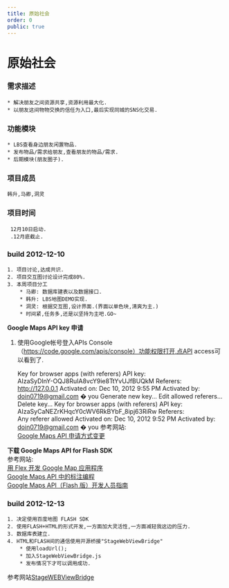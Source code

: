 ```yaml
---
title: 原始社会
order: 0
public: true
---
```


# 原始社会

### 需求描述
    * 解决朋友之间资源共享,资源利用最大化.
    * 以朋友这间物物交换的信任为入口,最后实现同城的SNS化交易.

### 功能模块
    * LBS查看身边朋友闲置物品.
    * 发布物品/需求给朋友,查看朋友的物品/需求.
    * 后期模块(朋友圈子).

### 项目成员
    韩升,马卿,洞灵

### 项目时间
     12月10日启动.
     .12月底截止.

### build 2012-12-10
    1. 项目讨论,达成共识.
    2. 项目交互图讨论设计完成80%.
    3. 本周项目分工
        * 马卿: 数据库建表以及数据接口.
        * 韩升: LBS地图DEMO实现.
        * 洞灵: 根据交互图,设计界面.(界面以单色块,清爽为主.)
        * 时间紧,任务多,还是以坚持为主吧.GO~

__Google Maps API key 申请__   
 1. 使用Google帐号登入APIs Console （https://code.google.com/apis/console）功能权限打开,点API access可以看到了.

    Key for browser apps (with referers)
    API key:    
    AIzaSyDInY-OQJ8RuIA8vcY9ie8TtYvUJfBUQkM
    Referers:   
    http://127.0.0.1
    Activated on:   Dec 10, 2012 9:55 PM
    Activated by:    doin0719@gmail.com � you
    Generate new key...
    Edit allowed referers...
    Delete key...
    Key for browser apps (with referers)
    API key:    
    AIzaSyCaNEZrKHqcY0cWV6RkBYbF_8ipj63RiRw
    Referers:   
    Any referer allowed
    Activated on:   Dec 10, 2012 9:52 PM
    Activated by:    doin0719@gmail.com � you
参考网站:    
[Google Maps API 申请方式变更](http://www.godeyes.cn/html/2012/02/23/google_earth_12863.html)

__下载 Google Maps API for Flash SDK__   
参考网站:   
[用 Flex 开发 Google Map 应用程序](http://www.ibm.com/developerworks/cn/web/wa-lo-flexgoogle/)   
[Google Maps API 中的标注编程](http://www.cnblogs.com/zhych/archive/2009/06/25/1511281.html)   
[Google Maps API（Flash 版）开发人员指南](https://developers.google.com/maps/documentation/flash/intro?hl=zh-cn)

### build 2012-12-13
    1. 决定使用百度地图 FLASH SDK
    2. 使用FLASH+HTML的形式开发,一方面加大灵活性,一方面减轻我这边的压力.  
    3. 数据库表建立. 
    4. HTML和FLASH间的通信使用开源桥接"StageWebViewBridge"   
        * 使用loadUrl();   
        * 加入StageWebViewBridge.js   
        * 发布情况下才可以调用成功.   
参考网站[StageWEBViewBridge](http://code.google.com/p/stagewebviewbridge/source/browse/trunk/StageWebViewBridge/?r=120)

